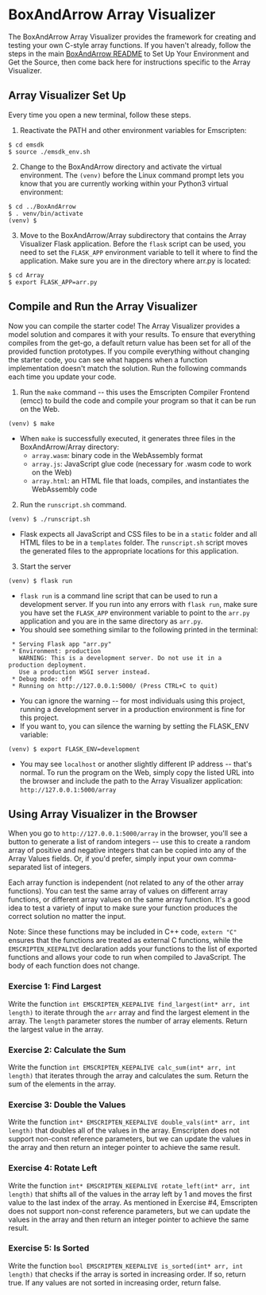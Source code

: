 # BoxAndArrow Array Visualizer

The BoxAndArrow Array Visualizer provides the framework for creating and testing your own C-style array functions. If you haven't already, follow the steps in the main [BoxAndArrow README](https://github.com/shelleywong/BoxAndArrow) to Set Up Your Environment and Get the Source, then come back here for instructions specific to the Array Visualizer.<br>

## Array Visualizer Set Up

Every time you open a new terminal, follow these steps.

1. Reactivate the PATH and other environment variables for Emscripten: 
```
$ cd emsdk
$ source ./emsdk_env.sh
```

2. Change to the BoxAndArrow directory and activate the virtual environment. The `(venv)` before the Linux command prompt lets you know that you are currently working within your Python3 virtual environment:
```
$ cd ../BoxAndArrow
$ . venv/bin/activate
(venv) $
```

3. Move to the BoxAndArrow/Array subdirectory that contains the Array Visualizer Flask application. Before the `flask` script can be used, you need to set the `FLASK_APP` environment variable to tell it where to find the application. Make sure you are in the directory where arr.py is located:
```
$ cd Array
$ export FLASK_APP=arr.py
``` 

## Compile and Run the Array Visualizer

Now you can compile the starter code! The Array Visualizer provides a model solution and compares it with your results. To ensure that everything compiles from the get-go, a default return value has been set for all of the provided function prototypes. If you compile everything without changing the starter code, you can see what happens when a function implementation doesn't match the solution. Run the following commands each time you update your code.

1. Run the `make` command -- this uses the Emscripten Compiler Frontend (emcc) to build the code and compile your program so that it can be run on the Web.
```
(venv) $ make
```
* When `make` is successfully executed, it generates three files in the BoxAndArrow/Array directory:
    * `array.wasm`: binary code in the WebAssembly format
    * `array.js`: JavaScript glue code (necessary for .wasm code to work on the Web)
    * `array.html`: an HTML file that loads, compiles, and instantiates the WebAssembly code

2. Run the `runscript.sh` command.
```
(venv) $ ./runscript.sh
```
* Flask expects all JavaScript and CSS files to be in a `static` folder and all HTML files to be in a `templates` folder. The `runscript.sh` script moves the generated files to the appropriate locations for this application.

3. Start the server
```
(venv) $ flask run
```
* `flask run` is a command line script that can be used to run a development server. If you run into any errors with `flask run`, make sure you have set the `FLASK_APP` environment variable to point to the `arr.py` application and you are in the same directory as `arr.py`.
* You should see something similar to the following printed in the terminal:
```
 * Serving Flask app "arr.py"
 * Environment: production
   WARNING: This is a development server. Do not use it in a production deployment.
   Use a production WSGI server instead.
 * Debug mode: off
 * Running on http://127.0.0.1:5000/ (Press CTRL+C to quit)
```
* You can ignore the warning -- for most individuals using this project, running a development server in a production environment is fine for this project.
* If you want to, you can silence the warning by setting the FLASK_ENV variable:
```
(venv) $ export FLASK_ENV=development
```
* You may see `localhost` or another slightly different IP address -- that's normal. To run the program on the Web, simply copy the listed URL into the browser and include the path to the Array Visualizer application: `http://127.0.0.1:5000/array`

## Using Array Visualizer in the Browser

When you go to `http://127.0.0.1:5000/array` in the browser, you'll see a button to generate a list of random integers -- use this to create a random array of positive and negative integers that can be copied into any of the Array Values fields. Or, if you'd prefer, simply input your own comma-separated list of integers.<br>

Each array function is independent (not related to any of the other array functions). You can test the same array of values on different array functions, or different array values on the same array function. It's a good idea to test a variety of input to make sure your function produces the correct solution no matter the input.<br>

Note: Since these functions may be included in C++ code, `extern "C"` ensures that the functions are treated as external C functions, while the `EMSCRIPTEN_KEEPALIVE` declaration adds your functions to the list of exported functions and allows your code to run when compiled to JavaScript. The body of each function does not change.

### Exercise 1: Find Largest

Write the function `int EMSCRIPTEN_KEEPALIVE find_largest(int* arr, int length)` to iterate through the `arr` array and find the largest element in the array. The `length` parameter stores the number of array elements. Return the largest value in the array.

### Exercise 2: Calculate the Sum

Write the function `int EMSCRIPTEN_KEEPALIVE calc_sum(int* arr, int length)` that iterates through the array and calculates the sum. Return the sum of the elements in the array.

### Exercise 3: Double the Values

Write the function `int* EMSCRIPTEN_KEEPALIVE double_vals(int* arr, int length)` that doubles all of the values in the array. Emscripten does not support non-const reference parameters, but we can update the values in the array and then return an integer pointer to achieve the same result. 

### Exercise 4: Rotate Left

Write the function `int* EMSCRIPTEN_KEEPALIVE rotate_left(int* arr, int length)` that shifts all of the values in the array left by 1 and moves the first value to the last index of the array. As mentioned in Exercise #4, Emscripten does not support non-const reference parameters, but we can update the values in the array and then return an integer pointer to achieve the same result. 

### Exercise 5: Is Sorted

Write the function `bool EMSCRIPTEN_KEEPALIVE is_sorted(int* arr, int length)` that checks if the array is sorted in increasing order. If so, return true. If any values are not sorted in increasing order, return false.
